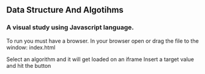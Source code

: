 ## Data Structure And Algotihms
### A visual study using Javascript language.

To run you must have a browser.
In your browser open or drag the file to the window:
index.html

Select an algorithm and it will get loaded on an iframe
Insert a target value and hit the button
